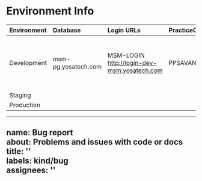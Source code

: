 # Environment Info

| Environment | Database | Login URLs | PracticeCode | UserCode | Password | API URLs
| :-----------| :------- | :--------- | :------------| :------ | :---------- | :----------
|Development|msm-pg.yosatech.com| MSM-LOGIN http://login-dev-msm.yosatech.com | PPSAVANI01|jivrajmehta|admin@admin1234| API-Gateway http://msm-api.yosatech.com MSM-PM  http://msm-pm-dev-msm.yosatech.com
|Staging|
|Production|

---
name: Bug report  
about: Problems and issues with code or docs  
title: ''  
labels: kind/bug  
assignees: ''  
---
